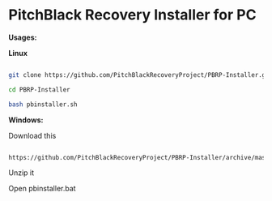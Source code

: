 # PitchBlack Recovery Installer for PC


**Usages:**


 **Linux**

```bash

git clone https://github.com/PitchBlackRecoveryProject/PBRP-Installer.git

cd PBRP-Installer

bash pbinstaller.sh

```


 **Windows:**

  Download this

```bash

https://github.com/PitchBlackRecoveryProject/PBRP-Installer/archive/master.zip

```

  Unzip it

  Open pbinstaller.bat
